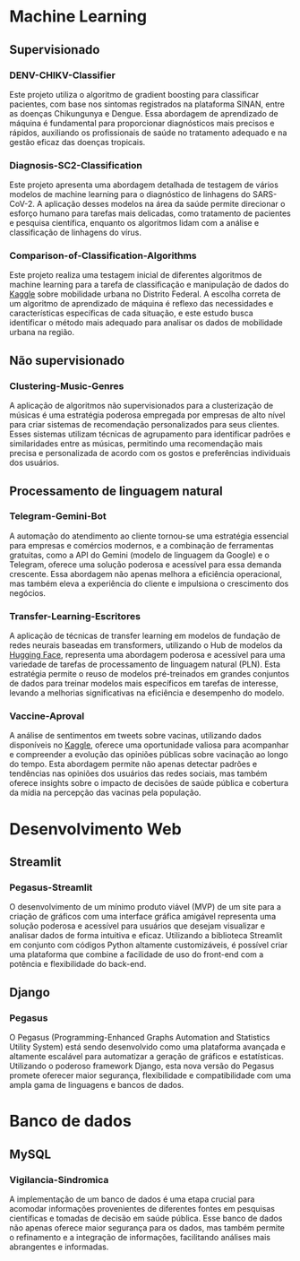 # Machine Learning

## Supervisionado

### DENV-CHIKV-Classifier

Este projeto utiliza o algoritmo de gradient boosting para classificar pacientes, com base nos sintomas registrados na plataforma SINAN, entre as doenças Chikungunya e Dengue. Essa abordagem de aprendizado de máquina é fundamental para proporcionar diagnósticos mais precisos e rápidos, auxiliando os profissionais de saúde no tratamento adequado e na gestão eficaz das doenças tropicais.

### Diagnosis-SC2-Classification

Este projeto apresenta uma abordagem detalhada de testagem de vários modelos de machine learning para o diagnóstico de linhagens do SARS-CoV-2. A aplicação desses modelos na área da saúde permite direcionar o esforço humano para tarefas mais delicadas, como tratamento de pacientes e pesquisa científica, enquanto os algoritmos lidam com a análise e classificação de linhagens do vírus.

### Comparison-of-Classification-Algorithms

Este projeto realiza uma testagem inicial de diferentes algoritmos de machine learning para a tarefa de classificação e manipulação de dados do [Kaggle](https://www.kaggle.com/) sobre mobilidade urbana no Distrito Federal. A escolha correta de um algoritmo de aprendizado de máquina é reflexo das necessidades e características específicas de cada situação, e este estudo busca identificar o método mais adequado para analisar os dados de mobilidade urbana na região.

## Não supervisionado

### Clustering-Music-Genres

A aplicação de algoritmos não supervisionados para a clusterização de músicas é uma estratégia poderosa empregada por empresas de alto nível para criar sistemas de recomendação personalizados para seus clientes. Esses sistemas utilizam técnicas de agrupamento para identificar padrões e similaridades entre as músicas, permitindo uma recomendação mais precisa e personalizada de acordo com os gostos e preferências individuais dos usuários.

## Processamento de linguagem natural

### Telegram-Gemini-Bot

A automação do atendimento ao cliente tornou-se uma estratégia essencial para empresas e comércios modernos, e a combinação de ferramentas gratuitas, como a API do Gemini (modelo de linguagem da Google) e o Telegram, oferece uma solução poderosa e acessível para essa demanda crescente. Essa abordagem não apenas melhora a eficiência operacional, mas também eleva a experiência do cliente e impulsiona o crescimento dos negócios.

### Transfer-Learning-Escritores

A aplicação de técnicas de transfer learning em modelos de fundação de redes neurais baseadas em transformers, utilizando o Hub de modelos da [Hugging Face](https://huggingface.co/), representa uma abordagem poderosa e acessível para uma variedade de tarefas de processamento de linguagem natural (PLN). Esta estratégia permite o reuso de modelos pré-treinados em grandes conjuntos de dados para treinar modelos mais específicos em tarefas de interesse, levando a melhorias significativas na eficiência e desempenho do modelo.

### Vaccine-Aproval

A análise de sentimentos em tweets sobre vacinas, utilizando dados disponíveis no [Kaggle](https://www.kaggle.com/), oferece uma oportunidade valiosa para acompanhar e compreender a evolução das opiniões públicas sobre vacinação ao longo do tempo. Esta abordagem permite não apenas detectar padrões e tendências nas opiniões dos usuários das redes sociais, mas também oferece insights sobre o impacto de decisões de saúde pública e cobertura da mídia na percepção das vacinas pela população.

# Desenvolvimento Web

## Streamlit

### Pegasus-Streamlit

O desenvolvimento de um mínimo produto viável (MVP) de um site para a criação de gráficos com uma interface gráfica amigável representa uma solução poderosa e acessível para usuários que desejam visualizar e analisar dados de forma intuitiva e eficaz. Utilizando a biblioteca Streamlit em conjunto com códigos Python altamente customizáveis, é possível criar uma plataforma que combine a facilidade de uso do front-end com a potência e flexibilidade do back-end.

## Django

### Pegasus

O Pegasus (Programming-Enhanced Graphs Automation and Statistics Utility System) está sendo desenvolvido como uma plataforma avançada e altamente escalável para automatizar a geração de gráficos e estatísticas. Utilizando o poderoso framework Django, esta nova versão do Pegasus promete oferecer maior segurança, flexibilidade e compatibilidade com uma ampla gama de linguagens e bancos de dados.

# Banco de dados

## MySQL

### Vigilancia-Sindromica

A implementação de um banco de dados é uma etapa crucial para acomodar informações provenientes de diferentes fontes em pesquisas científicas e tomadas de decisão em saúde pública. Esse banco de dados não apenas oferece maior segurança para os dados, mas também permite o refinamento e a integração de informações, facilitando análises mais abrangentes e informadas.
